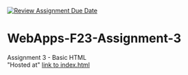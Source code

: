 [![Review Assignment Due Date](https://classroom.github.com/assets/deadline-readme-button-24ddc0f5d75046c5622901739e7c5dd533143b0c8e959d652212380cedb1ea36.svg)](https://classroom.github.com/a/q2-Q7VCy)
# WebApps-F23-Assignment-3
Assignment 3 - Basic HTML<br>
"Hosted at"
[link to index.html]( https://44-563-webapps-f23.github.io/44563-webapps-f23-assignment3-AjitUbbanapally/)
